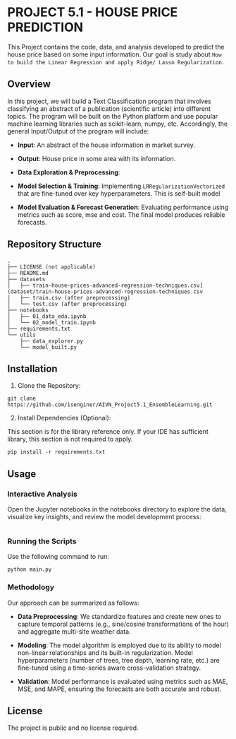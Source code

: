 # PROJECT 5.1 - HOUSE PRICE PREDICTION
This Project contains the code, data, and analysis developed to predict the house price based on some input information. Our goal is study about `How to build the Linear Regression and apply Ridge/ Lasso Regularization`.


## Overview
In this project, we will build a Text Classification program that involves classifying an abstract of a publication (scientific article) into different topics.
The program will be built on the Python platform and use popular machine learning libraries such as scikit-learn, numpy, etc.
Accordingly, the general Input/Output of the program will include:
* **Input**: An abstract of the house information in market survey.
* **Output**: House price in some area with its information.

* **Data Exploration & Preprocessing**:


* **Model Selection & Training**:
Implementing `LRRegularizationVectorized` that are fine-tuned over key hyperparameters. This is self-built model

* **Model Evaluation & Forecast Generation**:
Evaluating performance using metrics such as score, mse and cost. The final model produces reliable forecasts.

## Repository Structure

```
.
├── LICENSE (not applicable)
├── README.md
├── datasets
│   ├── train-house-prices-advanced-regression-techniques.csv](dataset/train-house-prices-advanced-regression-techniques.csv
│   ├── train.csv (after preprocessing)
│   └── test.csv (after preprocessing)
├── notebooks
│   ├── 01_data_eda.ipynb
│   └── 02_model_train.ipynb
├── requirements.txt
└── utils
    ├── data_explorer.py
    └── model_built.py

```

## Installation
1. Clone the Repository:

```
git clone https://github.com/isenginer/AIVN_Project5.1_EnsembleLearning.git
```

2. Install Dependencies (Optional):

This section is for the library reference only. If your IDE has sufficient library, this section is not required to apply.
```
pip install -r requirements.txt
```

## Usage
### Interactive Analysis
Open the Jupyter notebooks in the notebooks directory to explore the data, visualize key insights, and review the model development process:

```

```

### Running the Scripts
Use the following command to run:

```
python main.py
```

### Methodology
Our approach can be summarized as follows:
* **Data Preprocessing**:
We standardize features and create new ones to capture temporal patterns (e.g., sine/cosine transformations of the hour) and aggregate multi-site weather data.

* **Modeling**:
The model algorithm is employed due to its ability to model non-linear relationships and its built-in regularization. Model hyperparameters (number of trees, tree depth, learning rate, etc.) are fine-tuned using a time-series aware cross-validation strategy.

* **Validation**:
Model performance is evaluated using metrics such as MAE, MSE, and MAPE, ensuring the forecasts are both accurate and robust.

## License
The project is public and no license required.